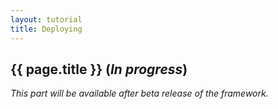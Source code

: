 ```yaml
---
layout: tutorial
title: Deploying
---
```


## {{ page.title }} (_In progress_)

_This part will be available after beta release of the framework._

 
